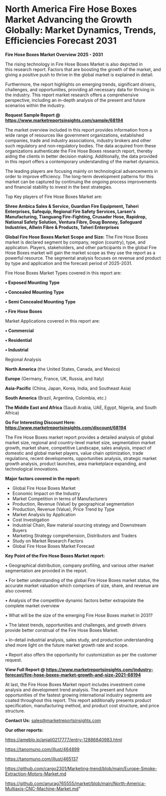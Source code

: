 # North America Fire Hose Boxes Market Advancing the Growth Globally: Market Dynamics, Trends, Efficiencies Forecast 2031

<Strong> Fire Hose Boxes Market Overview 2025 - 2031</strong>

The rising technology in Fire Hose Boxes Market is also depicted in this research report. Factors that are boosting the growth of the market, and giving a positive push to thrive in the global market is explained in detail.

Furthermore, the report highlights on emerging trends, significant drivers, challenges, and opportunities, providing all necessary data for thriving in the industry. This report market research offers a comprehensive perspective, including an in-depth analysis of the present and future scenarios within the industry.

<strong>Request Sample Report @ <a href=https://www.marketreportsinsights.com/sample/68194>https://www.marketreportsinsights.com/sample/68194</a></strong>

The market overview included in this report provides information from a wide range of resources like government organizations, established companies, trade and industry associations, industry brokers and other such regulatory and non-regulatory bodies. The data acquired from these organizations authenticate the Fire Hose Boxes research report, thereby aiding the clients in better decision making. Additionally, the data provided in this report offers a contemporary understanding of the market dynamics.

The leading players are focusing mainly on technological advancements in order to improve efficiency. The long-term development patterns for this market can be captured by continuing the ongoing process improvements and financial stability to invest in the best strategies.

Top Key players of Fire Hose Boxes Market are:

<strong>Shree Ambica Sales & Service, Guardian Fire Equipment, Taheri Enterprises, Safequip, Regional Fire Safety Services, Larsen&#39;s Manufacturing, Tianguang Fire-Fighting, Crusader Hose, Rapidrop, National Safety Solution, Ventura Fibre, Doug Bonney, Safeguard Industries, Allwin Fibre & Products, Taheri Enterprises</strong>

<strong><b>Global Fire Hose Boxes Market Scope and Size:</b></strong>
The Fire Hose Boxes market is declared segment by company, region (country), type, and application. Players, stakeholders, and other participants in the global Fire Hose Boxes market will gain the market scope as they use the report as a powerful resource. The segmental analysis focuses on revenue and product by type and application and the forecast period of 2025-2031.

Fire Hose Boxes Market Types covered in this report are:

<strong>• Exposed Mounting Type

• Concealed Mounting Type

• Semi Concealed Mounting Type

• Fire Hose Boxes</strong>

Market Applications covered in this report are:

<strong>• Commercial

• Residential

• Industrial</strong> 

Regional Analysis

<strong>North America</strong> (the United States, Canada, and Mexico)

<strong>Europe</strong> (Germany, France, UK, Russia, and Italy)

<strong>Asia-Pacific</strong> (China, Japan, Korea, India, and Southeast Asia)

<strong>South America</strong> (Brazil, Argentina, Colombia, etc.)

<strong>The Middle East and Africa</strong> (Saudi Arabia, UAE, Egypt, Nigeria, and South Africa)

<strong>Go For Interesting Discount Here: <a href=https://www.marketreportsinsights.com/discount/68194>https://www.marketreportsinsights.com/discount/68194</a></strong>

The Fire Hose Boxes market report provides a detailed analysis of global market size, regional and country-level market size, segmentation market growth, market share, competitive Landscape, sales analysis, impact of domestic and global market players, value chain optimization, trade regulations, recent developments, opportunities analysis, strategic market growth analysis, product launches, area marketplace expanding, and technological innovations.

<strong><b>Major factors covered in the report:</b></strong>
<ul>
  <li>Global Fire Hose Boxes Market </li>
  <li>Economic Impact on the Industry</li>
  <li>Market Competition in terms of Manufacturers</li>
  <li>Production, Revenue (Value) by geographical segmentation</li>
  <li>Production, Revenue (Value), Price Trend by Type</li>
  <li>Market Analysis by Application</li>
  <li>Cost Investigation</li>
  <li>Industrial Chain, Raw material sourcing strategy and Downstream Buyers</li>
  <li>Marketing Strategy comprehension, Distributors and Traders</li>
  <li>Study on Market Research Factors</li>
  <li>Global Fire Hose Boxes Market Forecast</li>
</ul>

<strong><b>Key Point of the Fire Hose Boxes Market report:</b></strong>

• Geographical distribution, company profiling, and various other market segmentation are provided in the report.

• For better understanding of the global Fire Hose Boxes market status, the accurate market valuation which comprises of size, share, and revenue are also covered.

• Analysis of the competitive dynamic factors better extrapolate the complete market overview

• What will be the size of the emerging Fire Hose Boxes market in 2031?

• The latest trends, opportunities and challenges, and growth drivers provide better construal of the Fire Hose Boxes Market.

• In-detail industrial analysis, sales study, and production understanding shed more light on the future market growth rate and scope.

• Report also offers the opportunity for customization as per the customer request.

<strong><b>View Full Report @ <a href=https://www.marketreportsinsights.com/industry-forecast/fire-hose-boxes-market-growth-and-size-2021-68194>https://www.marketreportsinsights.com/industry-forecast/fire-hose-boxes-market-growth-and-size-2021-68194</a></b></strong>


At last, the Fire Hose Boxes Market report includes investment come analysis and development trend analysis. The present and future opportunities of the fastest growing international industry segments are coated throughout this report. This report additionally presents product specification, manufacturing method, and product cost structure, and price structure.

<strong>Contact Us:</strong>
sales@marketreportsinsights.com

<strong>Our other reports:</strong>

<a href=https://ameblo.jp/anjali0217777/entry-12886840983.html>https://ameblo.jp/anjali0217777/entry-12886840983.html</a>

<a href=https://tanomuno.com/illust/464899>https://tanomuno.com/illust/464899</a>

<a href=https://tanomuno.com/illust/465137>https://tanomuno.com/illust/465137</a>

<a href=https://github.com/cargo2301/Marketing-trend/blob/main/Europe-Smoke-Extraction-Motors-Market.md>https://github.com/cargo2301/Marketing-trend/blob/main/Europe-Smoke-Extraction-Motors-Market.md</a>

<a href=https://github.com/anurag765555/market/blob/main/North-America-Multiaxis-CNC-Machine-Market.md>https://github.com/anurag765555/market/blob/main/North-America-Multiaxis-CNC-Machine-Market.md</a>"

